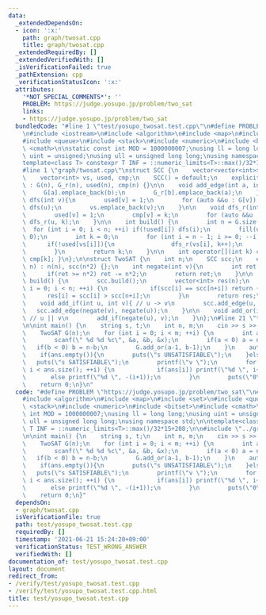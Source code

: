 ```yaml
---
data:
  _extendedDependsOn:
  - icon: ':x:'
    path: graph/twosat.cpp
    title: graph/twosat.cpp
  _extendedRequiredBy: []
  _extendedVerifiedWith: []
  _isVerificationFailed: true
  _pathExtension: cpp
  _verificationStatusIcon: ':x:'
  attributes:
    '*NOT_SPECIAL_COMMENTS*': ''
    PROBLEM: https://judge.yosupo.jp/problem/two_sat
    links:
    - https://judge.yosupo.jp/problem/two_sat
  bundledCode: "#line 1 \"test/yosupo_twosat.test.cpp\"\n#define PROBLEM \"https://judge.yosupo.jp/problem/two_sat\"\
    \n#include <iostream>\n#include <algorithm>\n#include <map>\n#include <set>\n\
    #include <queue>\n#include <stack>\n#include <numeric>\n#include <bitset>\n#include\
    \ <cmath>\n\nstatic const int MOD = 1000000007;\nusing ll = long long;\nusing\
    \ uint = unsigned;\nusing ull = unsigned long long;\nusing namespace std;\n\n\
    template<class T> constexpr T INF = ::numeric_limits<T>::max()/32*15+208;\n\n\
    #line 1 \"graph/twosat.cpp\"\nstruct SCC {\n    vector<vector<int>> G, G_r, G_out;\n\
    \    vector<int> vs, used, cmp;\n    SCC() = default;\n    explicit SCC(int n)\
    \ : G(n), G_r(n), used(n), cmp(n) {}\n\n    void add_edge(int a, int b){\n   \
    \     G[a].emplace_back(b);\n        G_r[b].emplace_back(a);\n    }\n\n    void\
    \ dfs(int v){\n        used[v] = 1;\n        for (auto &&u : G[v]) if(!used[u])\
    \ dfs(u);\n        vs.emplace_back(v);\n    }\n\n    void dfs_r(int v, int k){\n\
    \        used[v] = 1;\n        cmp[v] = k;\n        for (auto &&u : G_r[v]) if(!used[u])\
    \ dfs_r(u, k);\n    }\n\n    int build() {\n        int n = G.size();\n      \
    \  for (int i = 0; i < n; ++i) if(!used[i]) dfs(i);\n        fill(used.begin(),used.end(),\
    \ 0);\n        int k = 0;\n        for (int i = n - 1; i >= 0; --i) {\n      \
    \      if(!used[vs[i]]){\n                dfs_r(vs[i], k++);\n            }\n\
    \        }\n        return k;\n    }\n\n    int operator[](int k) const { return\
    \ cmp[k]; }\n};\n\nstruct TwoSAT {\n    int n;\n    SCC scc;\n    explicit TwoSAT(int\
    \ n) : n(n), scc(n*2) {};\n    int negate(int v){\n        int ret = n+v;\n  \
    \      if(ret >= n*2) ret -= n*2;\n        return ret;\n    }\n\n    vector<int>\
    \ build() {\n        scc.build();\n        vector<int> res(n);\n        for (int\
    \ i = 0; i < n; ++i) {\n            if(scc[i] == scc[n+i]) return {};\n      \
    \      res[i] = scc[i] > scc[n+i];\n        }\n        return res;\n    }\n\n\
    \    void add_if(int u, int v){ // u -> v\n        scc.add_edge(u, v);\n     \
    \   scc.add_edge(negate(v), negate(u));\n    }\n\n    void add_or(int u, int v){\
    \ // u || v\n        add_if(negate(u), v);\n    }\n};\n#line 21 \"test/yosupo_twosat.test.cpp\"\
    \n\nint main() {\n    string s, t;\n    int n, m;\n    cin >> s >> t >> n >> m;\n\
    \    TwoSAT G(n);\n    for (int i = 0; i < m; ++i) {\n        int a, b; char x;\n\
    \        scanf(\" %d %d %c\", &a, &b, &x);\n        if(a < 0) a = n-a;\n     \
    \   if(b < 0) b = n-b;\n        G.add_or(a-1, b-1);\n    }\n    auto ans = G.build();\n\
    \    if(ans.empty()){\n        puts(\"s UNSATISFIABLE\");\n    }else {\n     \
    \   puts(\"s SATISFIABLE\");\n        printf(\"v \");\n        for (int i = 0;\
    \ i < ans.size(); ++i) {\n            if(ans[i]) printf(\"%d \", i+1);\n     \
    \       else printf(\"%d \", -(i+1));\n        }\n        puts(\"0\");\n    }\n\
    \    return 0;\n}\n"
  code: "#define PROBLEM \"https://judge.yosupo.jp/problem/two_sat\"\n#include <iostream>\n\
    #include <algorithm>\n#include <map>\n#include <set>\n#include <queue>\n#include\
    \ <stack>\n#include <numeric>\n#include <bitset>\n#include <cmath>\n\nstatic const\
    \ int MOD = 1000000007;\nusing ll = long long;\nusing uint = unsigned;\nusing\
    \ ull = unsigned long long;\nusing namespace std;\n\ntemplate<class T> constexpr\
    \ T INF = ::numeric_limits<T>::max()/32*15+208;\n\n#include \"../graph/twosat.cpp\"\
    \n\nint main() {\n    string s, t;\n    int n, m;\n    cin >> s >> t >> n >> m;\n\
    \    TwoSAT G(n);\n    for (int i = 0; i < m; ++i) {\n        int a, b; char x;\n\
    \        scanf(\" %d %d %c\", &a, &b, &x);\n        if(a < 0) a = n-a;\n     \
    \   if(b < 0) b = n-b;\n        G.add_or(a-1, b-1);\n    }\n    auto ans = G.build();\n\
    \    if(ans.empty()){\n        puts(\"s UNSATISFIABLE\");\n    }else {\n     \
    \   puts(\"s SATISFIABLE\");\n        printf(\"v \");\n        for (int i = 0;\
    \ i < ans.size(); ++i) {\n            if(ans[i]) printf(\"%d \", i+1);\n     \
    \       else printf(\"%d \", -(i+1));\n        }\n        puts(\"0\");\n    }\n\
    \    return 0;\n}"
  dependsOn:
  - graph/twosat.cpp
  isVerificationFile: true
  path: test/yosupo_twosat.test.cpp
  requiredBy: []
  timestamp: '2021-06-21 15:24:20+09:00'
  verificationStatus: TEST_WRONG_ANSWER
  verifiedWith: []
documentation_of: test/yosupo_twosat.test.cpp
layout: document
redirect_from:
- /verify/test/yosupo_twosat.test.cpp
- /verify/test/yosupo_twosat.test.cpp.html
title: test/yosupo_twosat.test.cpp
---
```

